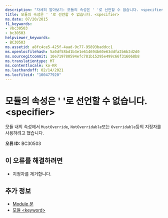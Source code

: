 ```yaml
---
description: "자세히 알아보기: 모듈의 속성은 ' '로 선언할 수 없습니다. <specifier>"
title: 모듈의 속성은 ' '로 선언할 수 없습니다. <specifier>
ms.date: 07/20/2015
f1_keywords:
- vbc30503
- bc30503
helpviewer_keywords:
- BC30503
ms.assetid: a8fc4ce5-425f-4aad-9c77-95893baddcc1
ms.openlocfilehash: 5a0df58bd1b3e1e614694b60e63ddfa2b6b2d2d0
ms.sourcegitcommit: 10e719780594efc781b15295e499c66f316068b8
ms.translationtype: MT
ms.contentlocale: ko-KR
ms.lasthandoff: 02/14/2021
ms.locfileid: "100477920"
---
```

# <a name="properties-in-a-module-cannot-be-declared-specifier"></a>모듈의 속성은 ' '로 선언할 수 없습니다. \<specifier>

모듈 내의 속성에서 `MustOverride`, `NotOverridable`또는 `Overridable`등의 지정자를 사용하려고 했습니다.  
  
 **오류 ID:** BC30503  
  
## <a name="to-correct-this-error"></a>이 오류를 해결하려면  
  
- 지정자를 제거합니다.  
  
## <a name="see-also"></a>추가 정보

- [Module 문](../language-reference/statements/module-statement.md)
- [모듈 \<keyword>](../language-reference/modifiers/module-keyword.md)
